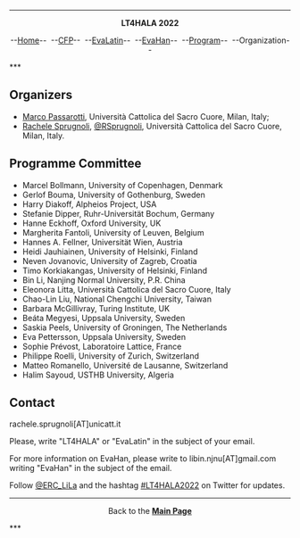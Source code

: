 ***
<p style="text-align: center;"><b>LT4HALA 2022</b></p>
<p style="text-align: center;">--<a href="index">Home</a>--&nbsp;&nbsp;--<a href="CFP">CFP</a>--&nbsp;&nbsp;--<a href="EvaLatin">EvaLatin</a>--&nbsp;&nbsp;--<a href="EvaHan">EvaHan</a>--&nbsp;&nbsp;--<a href="Program">Program</a>--&nbsp;&nbsp;--Organization--</p>
***

## Organizers
- [Marco Passarotti](https://docenti.unicatt.it/ppd2/en/#/en/docenti/14144/marco-carlo-passarotti/profilo), Università Cattolica del Sacro Cuore, Milan, Italy;
- [Rachele Sprugnoli](https://www.researchgate.net/profile/Rachele_Sprugnoli), [@RSprugnoli](https://twitter.com/RSprugnoli), Università Cattolica del Sacro Cuore, Milan, Italy.


## Programme Committee
- Marcel Bollmann, University of Copenhagen, Denmark
- Gerlof Bouma, University of Gothenburg, Sweden
- Harry Diakoff, Alpheios Project, USA
- Stefanie Dipper, Ruhr-Universität Bochum, Germany
- Hanne Eckhoff, Oxford University, UK
- Margherita Fantoli, University of Leuven, Belgium
- Hannes A. Fellner, Universität Wien, Austria
- Heidi Jauhiainen, University of Helsinki, Finland
- Neven Jovanovic, University of Zagreb, Croatia
- Timo Korkiakangas, University of Helsinki, Finland
- Bin Li, Nanjing Normal University, P.R. China
- Eleonora Litta, Università Cattolica del Sacro Cuore, Italy
- Chao-Lin  Liu, National Chengchi University, Taiwan
- Barbara McGillivray, Turing Institute, UK
- Beáta  Megyesi, Uppsala University, Sweden
- Saskia Peels, University of Groningen, The Netherlands
- Eva Pettersson, Uppsala University, Sweden
- Sophie Prévost, Laboratoire Lattice, France
- Philippe Roelli, University of Zurich, Switzerland
- Matteo Romanello, Université de Lausanne, Switzerland
- Halim Sayoud, USTHB University, Algeria

## Contact
rachele.sprugnoli[AT]unicatt.it

Please, write "LT4HALA" or "EvaLatin" in the subject of your email.

For more information on EvaHan, please write to libin.njnu[AT]gmail.com writing "EvaHan" in the subject of the email.

Follow [@ERC_LiLa](https://twitter.com/ERC_LiLa) and the hashtag [#LT4HALA2022](https://twitter.com/search?q=%23LT4HALA&src=typed_query) on Twitter for updates.

***
<p style="text-align: center;">Back to the <a href="https://circse.github.io/LT4HALA/"><b>Main Page</b></a></p>
***
